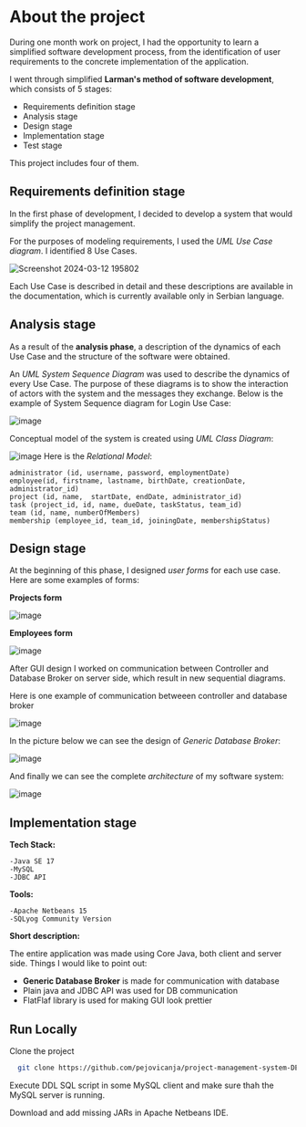 # About the project

During one month work on project, I had the opportunity to learn a simplified software development process, from the identification of user requirements to the concrete implementation of the application.

I went through simplified **Larman's method of software development**, which consists of 5 stages:

 - Requirements definition stage
 - Analysis stage
 - Design stage
 - Implementation stage
 - Test stage


This project includes four of them.

## Requirements definition stage

In the first phase of development, I decided to develop a system that would simplify the project management. 

For the purposes of modeling requirements, I used the *UML Use Case diagram*. I identified 8 Use Cases.

![Screenshot 2024-03-12 195802](https://github.com/pejovicanja/project-management-system-DESKTOP/assets/88293878/3c24ec7e-0fe9-4257-8286-a03a36e5e930)


Each Use Case is described in detail and these descriptions are available in the documentation, which is currently available only in Serbian language. 


## Analysis stage


As a result of the **analysis phase**, a description of the dynamics of each Use Case and the structure of the software were obtained.

An *UML System Sequence Diagram* was used to describe the dynamics of every Use Case. The purpose of these diagrams is to show the interaction of actors with the system and the messages they exchange.
Below is the example of System Sequence diagram for Login Use Case:


![image](https://github.com/pejovicanja/project-management-system-DESKTOP/assets/88293878/44f67d96-f554-4ac7-9060-195a6fdc05b6)


Conceptual model of the system is created using *UML Class Diagram*:

![image](https://github.com/pejovicanja/project-management-system-DESKTOP/assets/88293878/effc169b-83d5-4882-8811-e4f2320dd1c8)
Here is the *Relational Model*:

```
administrator (id, username, password, employmentDate) 
employee(id, firstname, lastname, birthDate, creationDate, administrator_id) 
project (id, name,  startDate, endDate, administrator_id) 
task (project_id, id, name, dueDate, taskStatus, team_id) 
team (id, name, numberOfMembers) 
membership (employee_id, team_id, joiningDate, membershipStatus) 

```
## Design stage

At the beginning of this phase, I designed *user forms* for each use case. Here are some examples of forms:

**Projects form**

![image](https://github.com/pejovicanja/project-management-system-DESKTOP/assets/88293878/94d74b80-4880-4ed4-b7d5-72e19e8bf45a)



**Employees form**

![image](https://github.com/pejovicanja/project-management-system-DESKTOP/assets/88293878/009d22b2-41ca-409e-bf3c-5bdf79be5291)

After GUI design I worked on communication between Controller and Database Broker on server side, which result in new sequential diagrams.

Here is one example of communication betweeen controller and database broker

![image](https://github.com/pejovicanja/project-management-system-DESKTOP/assets/88293878/785e2177-da3a-4310-8bc6-3d999bde548f)

In the picture below we can see the design of *Generic Database Broker*:

![image](https://github.com/pejovicanja/project-management-system-DESKTOP/assets/88293878/d3bd79e8-4ae3-4fc2-be4d-af195a60fb54)

And finally we can see the complete *architecture* of my software system:

![image](https://github.com/pejovicanja/project-management-system-DESKTOP/assets/88293878/1967dc80-255a-452b-ace4-f0941a45f2c3)

## Implementation stage

**Tech Stack:**
```
-Java SE 17
-MySQL
-JDBC API

```
**Tools:**
```
-Apache Netbeans 15
-SQLyog Community Version
```

**Short description:**

The entire application was made using Core Java, both client and server side. Things I would like to point out:

- **Generic Database Broker** is made for communication with database
- Plain java and JDBC API was used for DB communication
- FlatFlaf library is used for making GUI look prettier



## Run Locally

Clone the project

```bash
  git clone https://github.com/pejovicanja/project-management-system-DESKTOP
```
Execute DDL SQL script in some MySQL client and make sure thah the MySQL server is running.

Download and add missing JARs in Apache Netbeans IDE.

